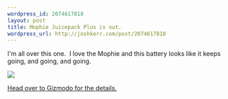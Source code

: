 ```yaml
--- 
wordpress_id: 2074617818
layout: post
title: Mophie Juicepack Plus is out.
wordpress_url: http://joshkerr.com/post/2074617818
---
```

<p>I'm all over this one.  I love the Mophie and this battery looks like it keeps going, and going, and going.</p>
<p><img src="http://media.tumblr.com/tumblr_lctn9yQXZg1qz9eq7.jpg"/></p>
<p><a href="http://gizmodo.com/5704541/morphie-juice-pack-plus-makes-your-iphone-4-a-marathon-man">Head over to Gizmodo for the details.</a></p>
